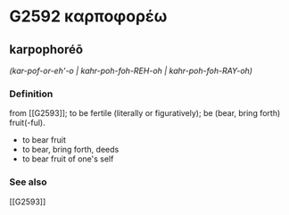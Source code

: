 # G2592 καρποφορέω

## karpophoréō

_(kar-pof-or-eh'-o | kahr-poh-foh-REH-oh | kahr-poh-foh-RAY-oh)_

### Definition

from [[G2593]]; to be fertile (literally or figuratively); be (bear, bring forth) fruit(-ful).

- to bear fruit
- to bear, bring forth, deeds
- to bear fruit of one's self

### See also

[[G2593]]

